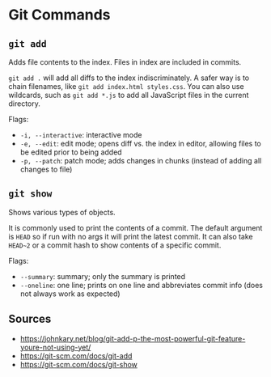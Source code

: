 Git Commands
============

`git add`
---------

Adds file contents to the index. Files in index are included in commits.

`git add .` will add all diffs to the index indiscriminately. A safer way is to chain filenames, like `git add index.html styles.css`. You can also use wildcards, such as `git add *.js` to add all JavaScript files in the current directory.

Flags:

- `-i, --interactive`: interactive mode
- `-e, --edit`: edit mode; opens diff vs. the index in editor, allowing files to be edited prior to being added
- `-p, --patch`: patch mode; adds changes in chunks (instead of adding all changes to file)

`git show`
----------

Shows various types of objects.

It is commonly used to print the contents of a commit. The default argument is `HEAD` so if run with no args it will print the latest commit. It can also take `HEAD~2` or a commit hash to show contents of a specific commit.

Flags:

- `--summary`: summary; only the summary is printed
- `--oneline`: one line; prints on one line and abbreviates commit info (does not always work as expected)

Sources
-------

- https://johnkary.net/blog/git-add-p-the-most-powerful-git-feature-youre-not-using-yet/
- https://git-scm.com/docs/git-add
- https://git-scm.com/docs/git-show
